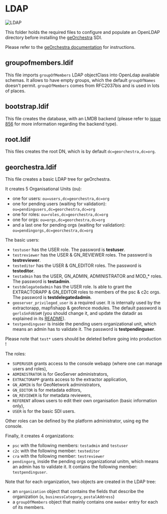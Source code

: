 # LDAP

![LDAP](https://github.com/georchestra/georchestra/workflows/LDAP/badge.svg)

This folder holds the required files to configure and populate an OpenLDAP directory before installing the [geOrchestra](http://www.georchestra.org) SDI.

Please refer to the [geOrchestra documentation](https://github.com/georchestra/georchestra/blob/master/docs/setup/openldap.md) for instructions.

## groupofmembers.ldif

This file imports ```groupOfMembers``` LDAP objectClass into OpenLdap available schemas. It allows to have empty groups, which the default ```groupOfNames``` doesn't permit. ```groupOfMembers``` comes from RFC2037bis and is used in lots of places.

## bootstrap.ldif

This file creates the database, with an LMDB backend (please refer to [issue 856](https://github.com/georchestra/georchestra/issues/856) for more information regarding the backend type).


## root.ldif

This files creates the root DN, which is by default ```dc=georchestra,dc=org```.


## georchestra.ldif

This file creates a basic LDAP tree for geOrchestra.

It creates 5 Organisational Units (ou):
 * one for users: ```ou=users,dc=georchestra,dc=org```
 * one for pending users (waiting for validation): ```ou=pendingusers,dc=georchestra,dc=org```
 * one for roles: ```ou=roles,dc=georchestra,dc=org```
 * one for orgs: ```ou=orgs,dc=georchestra,dc=org```
 * and a last one for pending orgs (waiting for validation): ```ou=pendingorgs,dc=georchestra,dc=org```

The basic users:
 * ```testuser``` has the USER role. The password is **testuser**.
 * ```testreviewer``` has the USER & GN_REVIEWER roles. The password is **testreviewer**.
 * ```testeditor``` has the USER & GN_EDITOR roles. The password is **testeditor**.
 * ```testadmin``` has the USER, GN_ADMIN, ADMINISTRATOR and MOD_* roles. The password is **testadmin**.
 * ```testdelegatedadmin``` has the USER role. Is able to grant the EXTRACTORAPP & GN_EDITOR roles to members of the psc & c2c orgs. The password is **testdelegatedadmin**.
 * ```geoserver_privileged_user``` is a required user. It is internally used by the extractorapp, mapfishapp & geofence modules. The default password is ```gerlsSnFd6SmM``` (you should change it, and update the datadir as explained in its [README](https://github.com/georchestra/datadir/blob/18.06/README.md)).
 * ```testpendinguser``` is inside the pending users organizational unit, which means an admin has to validate it. The password is **testpendinguser**.

Please note that `test*` users should be deleted before going into production !

The roles:
 * ```SUPERUSER``` grants access to the console webapp (where one can manage users and roles),
 * ```ADMINISTRATOR``` is for GeoServer administrators,
 * ```EXTRACTORAPP``` grants access to the extractor application,
 * ```GN_ADMIN``` is for GeoNetwork administrators,
 * ```GN_EDITOR``` is for metadata editors,
 * ```GN_REVIEWER``` is for metadata reviewers,
 * ```REFERENT``` allows users to edit their own organisation (basic information only),
 * ```USER``` is for the basic SDI users.

Other roles can be defined by the platform administrator, using eg the console.

Finally, it creates 4 organizations:
 * `psc` with the following members: `testadmin` and `testuser`
 * `c2c` with the following member: `testeditor`
 * `cra` with the following member: `testreviewer`
 * `pendingorg`, inside the pending orgs organizational unitm, which means an admin has to validate it. It contains the following member: `testpendinguser`.

Note that for each organization, two objects are created in the LDAP tree:
 * an `organization` object that contains the fields that describe the organization (`o`, `businessCategory`, `postalAddress`)
 * a `groupOfMembers` object that mainly contains one `member` entry for each of its members.

